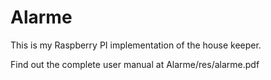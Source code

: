 Alarme
======

This is my Raspberry PI implementation of the house keeper.

Find out the complete user manual at Alarme/res/alarme.pdf
